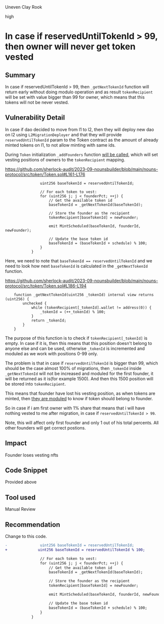 Uneven Clay Rook

high

# In case if reservedUntilTokenId > 99, then owner will never get token vested

## Summary
In case if reservedUntilTokenId > 99, then `_getNextTokenId` function will return early without doing modulo operation and as result `tokenRecipient` will be set with value bigger than 99 for owner, which means that this tokens will not be never vested.
## Vulnerability Detail
In case if dao decided to move from l1 to l2, then they will deploy new dao on l2 using `L2MigrationDeployer` and that they will provide `reservedUntilTokenId` param to the Token contract as the amount of already minted tokens on l1, to not allow minting with same ids.

During `Token` initialization `_addFounders` function [will be called](https://github.com/sherlock-audit/2023-09-nounsbuilder/blob/main/nouns-protocol/src/token/Token.sol#L92), which will set vesting positions of owners to the `tokenRecipient` mapping.

https://github.com/sherlock-audit/2023-09-nounsbuilder/blob/main/nouns-protocol/src/token/Token.sol#L161-L176
```solidity
                uint256 baseTokenId = reservedUntilTokenId;

                // For each token to vest:
                for (uint256 j; j < founderPct; ++j) {
                    // Get the available token id
                    baseTokenId = _getNextTokenId(baseTokenId);

                    // Store the founder as the recipient
                    tokenRecipient[baseTokenId] = newFounder;

                    emit MintScheduled(baseTokenId, founderId, newFounder);

                    // Update the base token id
                    baseTokenId = (baseTokenId + schedule) % 100;
                }
            }
```
Here, we need to note that `baseTokenId == reservedUntilTokenId` and we need to look how next `baseTokenId` is calculated in the `_getNextTokenId` function.

https://github.com/sherlock-audit/2023-09-nounsbuilder/blob/main/nouns-protocol/src/token/Token.sol#L186-L194
```solidity
    function _getNextTokenId(uint256 _tokenId) internal view returns (uint256) {
        unchecked {
            while (tokenRecipient[_tokenId].wallet != address(0)) {
                _tokenId = (++_tokenId) % 100;
            }
            return _tokenId;
        }
    }
```
The purpose of this function is to check if `tokenRecipient[_tokenId]` is empty. In case if it is, then this means that this position doesn't belong to anyone else and can be used, otherwise `_tokenId` is incremented and moduled as we work with positions 0-99 only.

The problem is that in case if `reservedUntilTokenId` is bigger than 99, which should be the case almost 100% of migrations, then `_tokenId` inside `_getNextTokenId` will not be increased and moduled for the first founder, it will be returned as it is(for example 1500). And then this 1500 position will be stored into `tokenRecipient`.

This means that founder have lost his vesting position, as when tokens are minted, then [they are moduled](https://github.com/sherlock-audit/2023-09-nounsbuilder/blob/main/nouns-protocol/src/token/Token.sol#L265-L269) to know if token should belong to founder.

So in case if i am first owner with 1% share that means that i will have nothing vested to me after migration, in case if `reservedUntilTokenId > 99`.

Note, this will affect only first founder and only 1 out of his total percents. All other founders will get correct postions.
## Impact
Founder loses vesting nfts
## Code Snippet
Provided above
## Tool used

Manual Review

## Recommendation
Change to this code.
```diff
-               uint256 baseTokenId = reservedUntilTokenId;
+              uint256 baseTokenId = reservedUntilTokenId % 100;

                // For each token to vest:
                for (uint256 j; j < founderPct; ++j) {
                    // Get the available token id
                    baseTokenId = _getNextTokenId(baseTokenId);

                    // Store the founder as the recipient
                    tokenRecipient[baseTokenId] = newFounder;

                    emit MintScheduled(baseTokenId, founderId, newFounder);

                    // Update the base token id
                    baseTokenId = (baseTokenId + schedule) % 100;
                }
            }
```